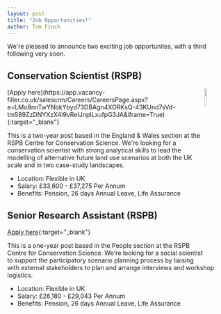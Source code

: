 ```yaml
---
layout: post
title: "Job Opportunities!"
author: Tom Finch
---
```

We're pleased to announce two exciting job opportunites, with a third following very soon.

## Conservation Scientist (RSPB)
<img src="rspb_science.jpg" width="10%" align="right">
[Apply here](https://app.vacancy-filler.co.uk/salescrm/Careers/CareersPage.aspx?e=LMo8nnTwYNbkYbyd73DBAgn4XORKsQ-43KUnd7sVd-tm589ZzDNYXzX4i9vReIJnpILxufpG3JA&iframe=True){:target="_blank"}

This is a two-year post based in the England & Wales section at the RSPB Centre for Conservation Science. We're looking for a conservation scientist with strong analytical skills to lead the modelling of alternative future land use scenarios at both the UK scale and in two case-study landscapes.
* Location: Flexible in UK
* Salary: £33,600 - £37,275 Per Annum
* Benefits: Pension, 26 days Annual Leave, Life Assurance

## Senior Research Assistant (RSPB)
[Apply here](https://app.vacancy-filler.co.uk/salescrm/Careers/CareersPage.aspx?e=LMo8nnTwYNb3Q2Ff20tNfwNEXO1aJQHBFdpfoNFdmyxRnu81gAZOFMkNdzDjl-YWm-qFURp_FZg&iframe=True){:target="_blank"}

This is a one-year post based in the People section at the RSPB Centre for Conservation Science. We're looking for a social scientist to support the participatory scenario planning process by liaising with external stakeholders to plan and arrange interviews and workshop logistics.
* Location: Flexible in UK
* Salary: £26,180 - £29,043 Per Annum
* Benefits: Pension, 26 days Annual Leave, Life Assurance
